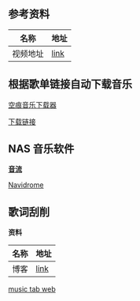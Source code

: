 ## 参考资料

| 名称     | 地址                                                         |
| -------- | ------------------------------------------------------------ |
| 视频地址 | [link](https://www.bilibili.com/video/BV1fsyHY3EJH/?share_source=copy_web&vd_source=8e27de992d44489f905834dfe6be4b70) |



## 根据歌单链接自动下载音乐

[空痕音乐下载器](https://www.khkj6.com/archives/19-1.html)

[下载链接](https://us.khkj.xyz/aUsnHuEsD)



## NAS 音乐软件

[**音流**](https://music.aqzscn.cn/)

[Navidrome](https://www.navidrome.org/demo/)

## 歌词刮削

**资料**

| 名称 | 地址                                       |
| ---- | ------------------------------------------ |
| 博客 | [link](https://www.huluohu.com/posts/868/) |

[music tab web](https://github.com/xhongc/music-tag-web)

